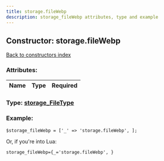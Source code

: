 ```yaml
---
title: storage.fileWebp
description: storage_fileWebp attributes, type and example
---
```

## Constructor: storage.fileWebp  
[Back to constructors index](index.md)



### Attributes:

| Name     |    Type       | Required |
|----------|:-------------:|---------:|



### Type: [storage\_FileType](../types/storage_FileType.md)


### Example:

```
$storage_fileWebp = ['_' => 'storage.fileWebp', ];
```  

Or, if you're into Lua:  


```
storage_fileWebp={_='storage.fileWebp', }

```


